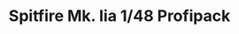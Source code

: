 ---
layout: product
title: "Spitfire Mk. Iia 1/48 Profipack"
price: "4300" 
desc: "Maketa"
img_path: "/assets/img/82153.webp"
brand: "EDUARD"
available: true
special_offer: false
new: false
soon: false
cat: "010000"
subcat: "010400"
subsubcat: "00"
sifra: "82153"
popular: false
---